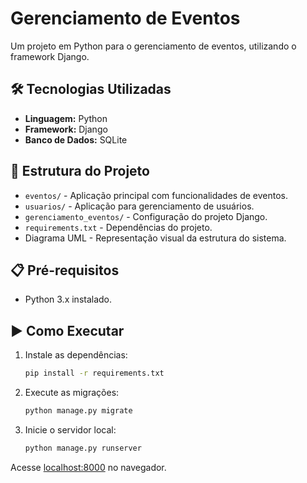 # Gerenciamento de Eventos

Um projeto em Python para o gerenciamento de eventos, utilizando o framework Django.

## 🛠️ Tecnologias Utilizadas

- **Linguagem:** Python
- **Framework:** Django
- **Banco de Dados:** SQLite

## 📂 Estrutura do Projeto

- `eventos/` - Aplicação principal com funcionalidades de eventos.
- `usuarios/` - Aplicação para gerenciamento de usuários.
- `gerenciamento_eventos/` - Configuração do projeto Django.
- `requirements.txt` - Dependências do projeto.
- Diagrama UML - Representação visual da estrutura do sistema.

## 📋 Pré-requisitos

- Python 3.x instalado.

## ▶️ Como Executar

1. Instale as dependências:
   ```bash
   pip install -r requirements.txt
   ```
2. Execute as migrações:
   ```bash
   python manage.py migrate
   ```
3. Inicie o servidor local:
   ```bash
   python manage.py runserver
   ```

Acesse [localhost:8000](http://localhost:8000) no navegador.
